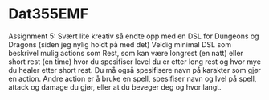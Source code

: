 # Dat355EMF

Assignment 5: Svært lite kreativ så endte opp med en DSL for Dungeons og Dragons (siden jeg nylig holdt på med det) Veldig minimal DSL som beskrivel mulig actions
som Rest, som kan være longrest (en natt) eller short rest (en time) hvor du spesifiser level du er etter long rest og hvor mye du healer etter short rest. Du må 
også spesifisere navn på karakter som gjør en action. Andre action er å bruke en spell, spesifiser navn og lvel på spell, attack og damage du gjør, eller 
at du beveger deg og hvor langt. 

